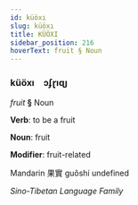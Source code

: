 ```yaml
---
id: küöxı
slug: küöxı
title: KÜÖXI
sidebar_position: 216
hoverText: fruit § Noun
---
```


### küöxı&emsp;<span kind="abugida">ɔʄɽıɋȷ</span>

*fruit* **§** Noun

**Verb**: to be a fruit

**Noun**: fruit

**Modifier**: fruit-related

Mandarin 果實 guǒshí undefined

*Sino-Tibetan Language Family*